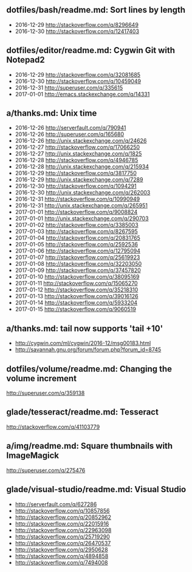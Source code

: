 
dotfiles/bash/readme.md: Sort lines by length
---------------------------------------------
- 2016-12-29 http://stackoverflow.com/q/8296649
- 2016-12-30 http://stackoverflow.com/q/12417403

dotfiles/editor/readme.md: Cygwin Git with Notepad2
---------------------------------------------------
- 2016-12-29 http://stackoverflow.com/q/32081685
- 2016-12-30 http://stackoverflow.com/q/10459049
- 2016-12-31 http://superuser.com/q/335615
- 2017-01-01 http://emacs.stackexchange.com/q/14331

a/thanks.md: Unix time
--------------------------------------------
- 2016-12-26 http://serverfault.com/q/790941
- 2016-12-26 http://superuser.com/q/165680
- 2016-12-26 http://unix.stackexchange.com/q/24626
- 2016-12-27 http://stackoverflow.com/q/17066250
- 2016-12-27 http://unix.stackexchange.com/q/1825
- 2016-12-28 http://stackoverflow.com/q/4946785
- 2016-12-28 http://unix.stackexchange.com/q/215934
- 2016-12-29 http://stackoverflow.com/q/3817750
- 2016-12-29 http://unix.stackexchange.com/q/7289
- 2016-12-30 http://stackoverflow.com/q/1094291
- 2016-12-30 http://unix.stackexchange.com/q/262003
- 2016-12-31 http://stackoverflow.com/q/10990949
- 2016-12-31 http://unix.stackexchange.com/q/265951
- 2017-01-01 http://stackoverflow.com/q/9008824
- 2017-01-01 http://unix.stackexchange.com/q/290703
- 2017-01-02 http://stackoverflow.com/q/3385003
- 2017-01-03 http://stackoverflow.com/q/8267595
- 2017-01-04 http://stackoverflow.com/q/20831765
- 2017-01-05 http://stackoverflow.com/q/2592536
- 2017-01-06 http://stackoverflow.com/q/12795094
- 2017-01-07 http://stackoverflow.com/q/25619923
- 2017-01-08 http://stackoverflow.com/q/32203050
- 2017-01-09 http://stackoverflow.com/q/37457820
- 2017-01-10 http://stackoverflow.com/q/38095169
- 2017-01-11 http://stackoverflow.com/q/15065270
- 2017-01-12 http://stackoverflow.com/q/35218310
- 2017-01-13 http://stackoverflow.com/q/39016126
- 2017-01-14 http://stackoverflow.com/q/5933204
- 2017-01-15 http://stackoverflow.com/q/9060519

a/thanks.md: tail now supports 'tail +10'
-----------------------------------------
- http://cygwin.com/ml/cygwin/2016-12/msg00183.html
- http://savannah.gnu.org/forum/forum.php?forum_id=8745

dotfiles/volume/readme.md: Changing the volume increment
--------------------------------------------------------
http://superuser.com/q/359138

glade/tesseract/readme.md: Tesseract
-----------------------------------
http://stackoverflow.com/q/41103779

a/img/readme.md: Square thumbnails with ImageMagick
---------------------------------------------------
http://superuser.com/q/275476

glade/visual-studio/readme.md: Visual Studio
--------------------------------------------
- http://serverfault.com/q/627286
- http://stackoverflow.com/q/10857856
- http://stackoverflow.com/q/20852962
- http://stackoverflow.com/q/22015916
- http://stackoverflow.com/q/22963098
- http://stackoverflow.com/q/25719290
- http://stackoverflow.com/q/26470537
- http://stackoverflow.com/q/2950628
- http://stackoverflow.com/q/4894858
- http://stackoverflow.com/q/7494008
